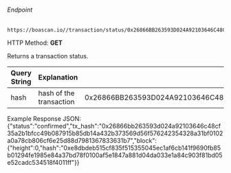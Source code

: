 ###### Endpoint

    https://boascan.io//transaction/status/0x26866BB263593D024A92103646C48CF35A2B1BFCC49B087915B85DB14A432B373569D56F576242354328A31BF0102A0A78CB806CF6E25D88D7981367833631B7

HTTP Method: **GET**

Returns a transaction status.

| Query String | Explanation    | Example                            |
| ------------ | -------------- | ---------------------------------- |
| hash      | hash of the transaction | 0x26866BB263593D024A92103646C48CF35A2B1BFCC49B087915B85DB14A432B373569D56F576242354328A31BF0102A0A78CB806CF6E25D88D7981367833631B7 |

Example Response JSON:<br/>
{"status":"confirmed","tx_hash":"0x26866bb263593d024a92103646c48cf35a2b1bfcc49b087915b85db14a432b373569d56f576242354328a31bf0102a0a78cb806cf6e25d88d7981367833631b7","block":{"height":0,"hash":"0xe8dbdeb515cf835f515355045ec1af6cb141f9690fb85b01294fe1985e84a37bd78f0100af5e1847a881d04da033e1a84c903f81bd05e52cadc534518f4011ff"}}